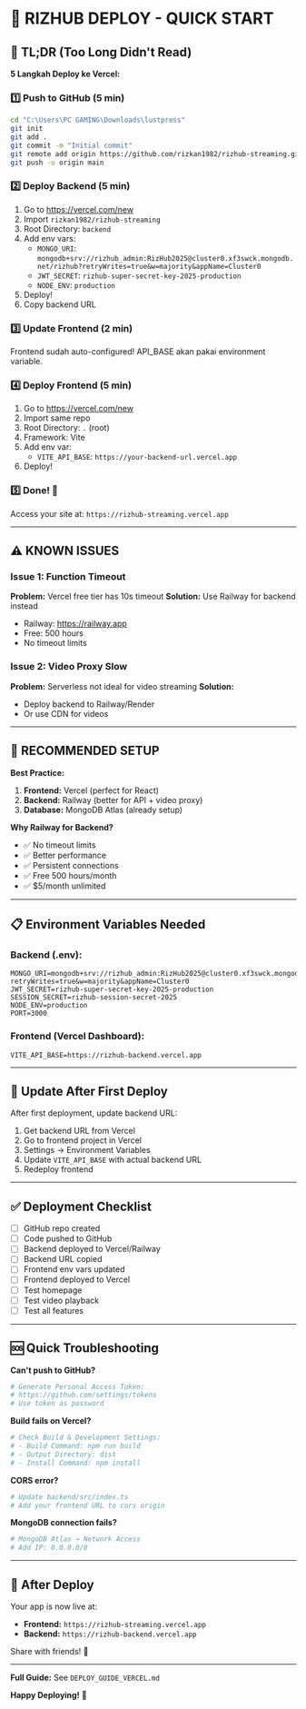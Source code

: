 # 🚀 RIZHUB DEPLOY - QUICK START

## 📝 TL;DR (Too Long Didn't Read)

**5 Langkah Deploy ke Vercel:**

### 1️⃣ Push to GitHub (5 min)
```bash
cd "C:\Users\PC GAMING\Downloads\lustpress"
git init
git add .
git commit -m "Initial commit"
git remote add origin https://github.com/rizkan1982/rizhub-streaming.git
git push -u origin main
```

### 2️⃣ Deploy Backend (5 min)
1. Go to https://vercel.com/new
2. Import `rizkan1982/rizhub-streaming`
3. Root Directory: `backend`
4. Add env vars:
   - `MONGO_URI`: `mongodb+srv://rizhub_admin:RizHub2025@cluster0.xf3swck.mongodb.net/rizhub?retryWrites=true&w=majority&appName=Cluster0`
   - `JWT_SECRET`: `rizhub-super-secret-key-2025-production`
   - `NODE_ENV`: `production`
5. Deploy!
6. Copy backend URL

### 3️⃣ Update Frontend (2 min)
Frontend sudah auto-configured! API_BASE akan pakai environment variable.

### 4️⃣ Deploy Frontend (5 min)
1. Go to https://vercel.com/new
2. Import same repo
3. Root Directory: `.` (root)
4. Framework: Vite
5. Add env var:
   - `VITE_API_BASE`: `https://your-backend-url.vercel.app`
6. Deploy!

### 5️⃣ Done! 🎉
Access your site at: `https://rizhub-streaming.vercel.app`

---

## ⚠️ KNOWN ISSUES

### **Issue 1: Function Timeout**
**Problem:** Vercel free tier has 10s timeout
**Solution:** Use Railway for backend instead
- Railway: https://railway.app
- Free: 500 hours
- No timeout limits

### **Issue 2: Video Proxy Slow**
**Problem:** Serverless not ideal for video streaming
**Solution:** 
- Deploy backend to Railway/Render
- Or use CDN for videos

---

## 🎯 RECOMMENDED SETUP

**Best Practice:**
1. **Frontend:** Vercel (perfect for React)
2. **Backend:** Railway (better for API + video proxy)
3. **Database:** MongoDB Atlas (already setup)

**Why Railway for Backend?**
- ✅ No timeout limits
- ✅ Better performance
- ✅ Persistent connections
- ✅ Free 500 hours/month
- ✅ $5/month unlimited

---

## 📋 Environment Variables Needed

### **Backend (.env):**
```env
MONGO_URI=mongodb+srv://rizhub_admin:RizHub2025@cluster0.xf3swck.mongodb.net/rizhub?retryWrites=true&w=majority&appName=Cluster0
JWT_SECRET=rizhub-super-secret-key-2025-production
SESSION_SECRET=rizhub-session-secret-2025
NODE_ENV=production
PORT=3000
```

### **Frontend (Vercel Dashboard):**
```env
VITE_API_BASE=https://rizhub-backend.vercel.app
```

---

## 🔄 Update After First Deploy

After first deployment, update backend URL:

1. Get backend URL from Vercel
2. Go to frontend project in Vercel
3. Settings → Environment Variables
4. Update `VITE_API_BASE` with actual backend URL
5. Redeploy frontend

---

## ✅ Deployment Checklist

- [ ] GitHub repo created
- [ ] Code pushed to GitHub
- [ ] Backend deployed to Vercel/Railway
- [ ] Backend URL copied
- [ ] Frontend env vars updated
- [ ] Frontend deployed to Vercel
- [ ] Test homepage
- [ ] Test video playback
- [ ] Test all features

---

## 🆘 Quick Troubleshooting

**Can't push to GitHub?**
```bash
# Generate Personal Access Token:
# https://github.com/settings/tokens
# Use token as password
```

**Build fails on Vercel?**
```bash
# Check Build & Development Settings:
# - Build Command: npm run build
# - Output Directory: dist
# - Install Command: npm install
```

**CORS error?**
```bash
# Update backend/src/index.ts
# Add your frontend URL to cors origin
```

**MongoDB connection fails?**
```bash
# MongoDB Atlas → Network Access
# Add IP: 0.0.0.0/0
```

---

## 📱 After Deploy

Your app is now live at:
- **Frontend:** `https://rizhub-streaming.vercel.app`
- **Backend:** `https://rizhub-backend.vercel.app`

Share with friends! 🎉

---

**Full Guide:** See `DEPLOY_GUIDE_VERCEL.md`

**Happy Deploying!** 🚀

